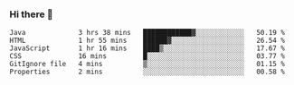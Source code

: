 ### Hi there 👋

<!--START_SECTION:waka-->

```text
Java             3 hrs 38 mins   ████████████▓░░░░░░░░░░░░   50.19 %
HTML             1 hr 55 mins    ██████▓░░░░░░░░░░░░░░░░░░   26.54 %
JavaScript       1 hr 16 mins    ████▒░░░░░░░░░░░░░░░░░░░░   17.67 %
CSS              16 mins         █░░░░░░░░░░░░░░░░░░░░░░░░   03.77 %
GitIgnore file   4 mins          ▒░░░░░░░░░░░░░░░░░░░░░░░░   01.15 %
Properties       2 mins          ░░░░░░░░░░░░░░░░░░░░░░░░░   00.58 %
```

<!--END_SECTION:waka-->

<!--
**Jonas-VanHaeken/Jonas-VanHaeken** is a ✨ _special_ ✨ repository because its `README.md` (this file) appears on your GitHub profile.

Here are some ideas to get you started:

- 🔭 I’m currently working on ...
- 🌱 I’m currently learning ...
- 👯 I’m looking to collaborate on ...
- 🤔 I’m looking for help with ...
- 💬 Ask me about ...
- 📫 How to reach me: ...
- 😄 Pronouns: ...
- ⚡ Fun fact: ...
-->

